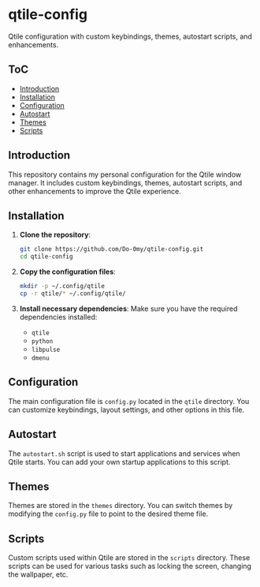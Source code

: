 # qtile-config
Qtile configuration with custom keybindings, themes, autostart scripts, and enhancements.

## ToC
- [Introduction](#introduction)
- [Installation](#installation)
- [Configuration](#configuration)
- [Autostart](#autostart)
- [Themes](#themes)
- [Scripts](#scripts)

## Introduction
This repository contains my personal configuration for the Qtile window manager. It includes custom keybindings, themes, autostart scripts, and other enhancements to improve the Qtile experience.

## Installation
1. **Clone the repository**:
    ```sh
    git clone https://github.com/Do-0my/qtile-config.git
    cd qtile-config
    ```

2. **Copy the configuration files**:
    ```sh
    mkdir -p ~/.config/qtile
    cp -r qtile/* ~/.config/qtile/
    ```

3. **Install necessary dependencies**:
    Make sure you have the required dependencies installed:
    - `qtile`
    - `python`
    - `libpulse`
    - `dmenu`

## Configuration
The main configuration file is `config.py` located in the `qtile` directory. You can customize keybindings, layout settings, and other options in this file.

## Autostart
The `autostart.sh` script is used to start applications and services when Qtile starts. You can add your own startup applications to this script.

## Themes
Themes are stored in the `themes` directory. You can switch themes by modifying the `config.py` file to point to the desired theme file.

## Scripts
Custom scripts used within Qtile are stored in the `scripts` directory. These scripts can be used for various tasks such as locking the screen, changing the wallpaper, etc.
